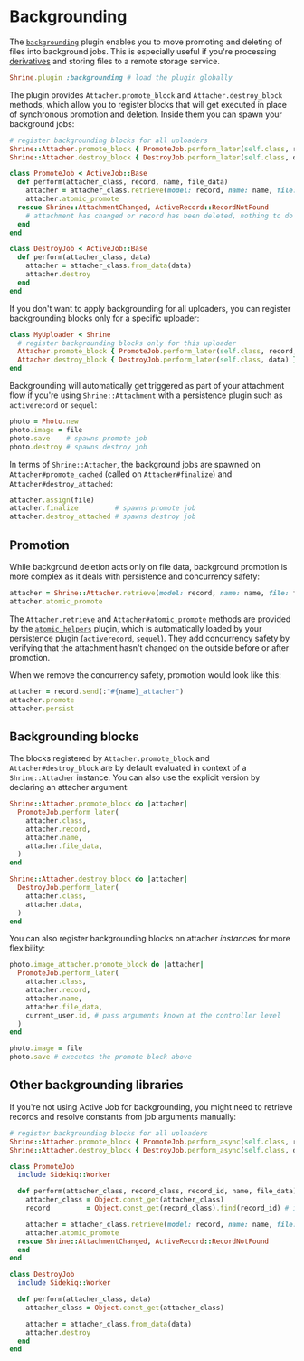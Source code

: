 # Backgrounding

The [`backgrounding`][backgrounding] plugin enables you to move promoting and
deleting of files into background jobs. This is especially useful if you're
processing [derivatives] and storing files to a remote storage service.

```rb
Shrine.plugin :backgrounding # load the plugin globally
```

The plugin provides `Attacher.promote_block` and `Attacher.destroy_block`
methods, which allow you to register blocks that will get executed in place of
synchronous promotion and deletion. Inside them you can spawn your background
jobs:

```rb
# register backgrounding blocks for all uploaders
Shrine::Attacher.promote_block { PromoteJob.perform_later(self.class, record, name, file_data) }
Shrine::Attacher.destroy_block { DestroyJob.perform_later(self.class, data) }
```
```rb
class PromoteJob < ActiveJob::Base
  def perform(attacher_class, record, name, file_data)
    attacher = attacher_class.retrieve(model: record, name: name, file: file_data)
    attacher.atomic_promote
  rescue Shrine::AttachmentChanged, ActiveRecord::RecordNotFound
    # attachment has changed or record has been deleted, nothing to do
  end
end
```
```rb
class DestroyJob < ActiveJob::Base
  def perform(attacher_class, data)
    attacher = attacher_class.from_data(data)
    attacher.destroy
  end
end
```

If you don't want to apply backgrounding for all uploaders, you can register
backgrounding blocks only for a specific uploader:

```rb
class MyUploader < Shrine
  # register backgrounding blocks only for this uploader
  Attacher.promote_block { PromoteJob.perform_later(self.class, record, name, file_data) }
  Attacher.destroy_block { DestroyJob.perform_later(self.class, data) }
end
```

Backgrounding will automatically get triggered as part of your attachment flow
if you're using `Shrine::Attachment` with a persistence plugin such as
`activerecord` or `sequel`:

```rb
photo = Photo.new
photo.image = file
photo.save    # spawns promote job
photo.destroy # spawns destroy job
```

In terms of `Shrine::Attacher`, the background jobs are spawned on
`Attacher#promote_cached` (called on `Attacher#finalize`) and
`Attacher#destroy_attached`:

```rb
attacher.assign(file)
attacher.finalize         # spawns promote job
attacher.destroy_attached # spawns destroy job
```

## Promotion

While background deletion acts only on file data, background promotion is more
complex as it deals with persistence and concurrency safety:

```rb
attacher = Shrine::Attacher.retrieve(model: record, name: name, file: file_data)
attacher.atomic_promote
```

The `Attacher.retrieve` and `Attacher#atomic_promote` methods are provided by
the [`atomic_helpers`][atomic_helpers] plugin, which is automatically loaded by
your persistence plugin (`activerecord`, `sequel`). They add concurrency safety
by verifying that the attachment hasn't changed on the outside before or after
promotion.

When we remove the concurrency safety, promotion would look like this:

```rb
attacher = record.send(:"#{name}_attacher")
attacher.promote
attacher.persist
```

## Backgrounding blocks

The blocks registered by `Attacher.promote_block` and `Attacher#destroy_block`
are by default evaluated in context of a `Shrine::Attacher` instance. You can
also use the explicit version by declaring an attacher argument:

```rb
Shrine::Attacher.promote_block do |attacher|
  PromoteJob.perform_later(
    attacher.class,
    attacher.record,
    attacher.name,
    attacher.file_data,
  )
end

Shrine::Attacher.destroy_block do |attacher|
  DestroyJob.perform_later(
    attacher.class,
    attacher.data,
  )
end
```

You can also register backgrounding blocks on attacher *instances* for more
flexibility:

```rb
photo.image_attacher.promote_block do |attacher|
  PromoteJob.perform_later(
    attacher.class,
    attacher.record,
    attacher.name,
    attacher.file_data,
    current_user.id, # pass arguments known at the controller level
  )
end

photo.image = file
photo.save # executes the promote block above
```

## Other backgrounding libraries

If you're not using Active Job for backgrounding, you might need to retrieve
records and resolve constants from job arguments manually:

```rb
# register backgrounding blocks for all uploaders
Shrine::Attacher.promote_block { PromoteJob.perform_async(self.class, record.class, record.id, name, file_data) }
Shrine::Attacher.destroy_block { DestroyJob.perform_async(self.class, data) }
```
```rb
class PromoteJob
  include Sidekiq::Worker

  def perform(attacher_class, record_class, record_id, name, file_data)
    attacher_class = Object.const_get(attacher_class)
    record         = Object.const_get(record_class).find(record_id) # if using Active Record

    attacher = attacher_class.retrieve(model: record, name: name, file: file_data)
    attacher.atomic_promote
  rescue Shrine::AttachmentChanged, ActiveRecord::RecordNotFound
  end
end

class DestroyJob
  include Sidekiq::Worker

  def perform(attacher_class, data)
    attacher_class = Object.const_get(attacher_class)

    attacher = attacher_class.from_data(data)
    attacher.destroy
  end
end
```

[backgrounding]: /lib/shrine/plugins/backgrounding.rb
[derivatives]: /doc/plugins/derivatives.md#readme
[atomic_helpers]: /doc/plugins/atomic_helpers.md#readme
